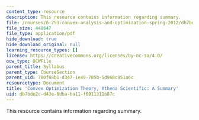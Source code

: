 ```yaml
---
content_type: resource
description: This resource contains information regarding summary.
file: /courses/6-253-convex-analysis-and-optimization-spring-2012/db7bde2cd43e8dbaba11f6911311b87c_MIT6_253S12_summary.pdf
file_size: 448647
file_type: application/pdf
hide_download: true
hide_download_original: null
learning_resource_types: []
license: https://creativecommons.org/licenses/by-nc-sa/4.0/
ocw_type: OCWFile
parent_title: Syllabus
parent_type: CourseSection
parent_uid: 780f68b1-d347-1e49-785b-5d968c051a6c
resourcetype: Document
title: 'Convex Optimization Theory, Athena Scientific: A Summary'
uid: db7bde2c-d43e-8dba-ba11-f6911311b87c
---
```

This resource contains information regarding summary.
